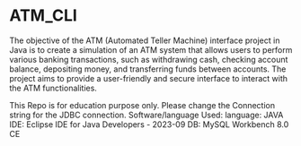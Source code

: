 # ATM_CLI

The objective of the ATM (Automated Teller Machine) interface project in Java is to create a simulation of an ATM system that allows users to perform various banking transactions, such as withdrawing cash, checking account balance, depositing money, and transferring funds between accounts. The project aims to provide a user-friendly and secure interface to interact with the ATM functionalities.

This Repo is for education purpose only.
Please change the Connection string for the JDBC connection.
Software/language Used:
language: JAVA
IDE:      Eclipse IDE for Java Developers - 2023-09
DB:       MySQL Workbench 8.0 CE

